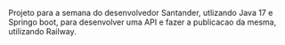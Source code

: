 Projeto para a semana do desenvolvedor Santander, utlizando Java 17 e Springo boot, para desenvolver uma API e fazer a publicacao da mesma, utilizando Railway.
